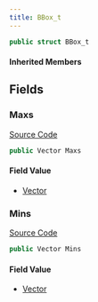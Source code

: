 ```yaml
---
title: BBox_t
---
```


```csharp
public struct BBox_t
```

#### Inherited Members

## Fields

### Maxs

[Source Code](https://github.com/swiftly-solution/swiftlys2/blob/main/managed/src/SwiftlyS2.Shared/Natives/Structs/bbox_t.cs#L10)

```csharp
public Vector Maxs
```

#### Field Value

- [Vector](/docs/api/shared/natives/vector)

### Mins

[Source Code](https://github.com/swiftly-solution/swiftlys2/blob/main/managed/src/SwiftlyS2.Shared/Natives/Structs/bbox_t.cs#L9)

```csharp
public Vector Mins
```

#### Field Value

- [Vector](/docs/api/shared/natives/vector)

